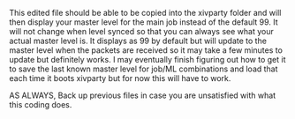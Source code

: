 This edited file should be able to be copied into the xivparty folder and will then display your master level for the main job instead of the default 99. It will not change when level synced so that you can always see what your actual master level is. It displays as 99 by default but will update to the master level when the packets are received so it may take a few minutes to update but definitely works. I may eventually finish figuring out how to get it to save the last known master level for job/ML combinations and load that each time it boots xivparty but for now this will have to work.

AS ALWAYS, Back up previous files in case you are unsatisfied with what this coding does.
